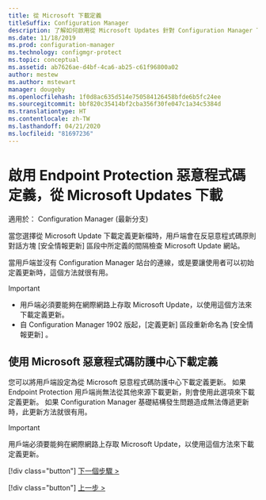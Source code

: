 ```yaml
---
title: 從 Microsoft 下載定義
titleSuffix: Configuration Manager
description: 了解如何啟用從 Microsoft Updates 針對 Configuration Manager 下載 Endpoint Protection 惡意程式碼定義。
ms.date: 11/18/2019
ms.prod: configuration-manager
ms.technology: configmgr-protect
ms.topic: conceptual
ms.assetid: ab7626ae-d4bf-4ca6-ab25-c61f96800a02
author: mestew
ms.author: mstewart
manager: dougeby
ms.openlocfilehash: 1f0d8ac635d514e750584126458bfde6b5fc24ee
ms.sourcegitcommit: bbf820c35414bf2cba356f30fe047c1a34c5384d
ms.translationtype: HT
ms.contentlocale: zh-TW
ms.lasthandoff: 04/21/2020
ms.locfileid: "81697236"
---
```

# <a name="enable-endpoint-protection-malware-definitions-to-download-from-microsoft-updates"></a>啟用 Endpoint Protection 惡意程式碼定義，從 Microsoft Updates 下載

適用於：  Configuration Manager (最新分支)

當您選擇從 Microsoft Update 下載定義更新檔時，用戶端會在反惡意程式碼原則對話方塊 [安全情報更新]  區段中所定義的間隔檢查 Microsoft Update 網站。

 當用戶端並沒有 Configuration Manager 站台的連線，或是要讓使用者可以初始定義更新時，這個方法就很有用。

> [!IMPORTANT]
> - 用戶端必須要能夠在網際網路上存取 Microsoft Update，以使用這個方法來下載定義更新。
> - 自 Configuration Manager 1902 版起，[定義更新]  區段重新命名為 [安全情報更新]  。

## <a name="using-the-microsoft-malware-protection-center-to-download-definitions"></a>使用 Microsoft 惡意程式碼防護中心下載定義
 您可以將用戶端設定為從 Microsoft 惡意程式碼防護中心下載定義更新。 如果 Endpoint Protection 用戶端尚無法從其他來源下載更新，則會使用此選項來下載定義更新。 如果 Configuration Manager 基礎結構發生問題造成無法傳遞更新時，此更新方法就很有用。

> [!IMPORTANT]
>  用戶端必須要能夠在網際網路上存取 Microsoft Update，以使用這個方法來下載定義更新。
> 
> 
> [!div class="button"]
> [下一個步驟 >](endpoint-antimalware-policies.md)
> 
> [!div class="button"]
> [上一步 >](endpoint-configure-alerts.md)
